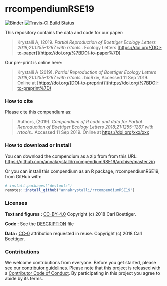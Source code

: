 
<!-- README.md is generated from README.Rmd. Please edit that file -->

# rrcompendiumRSE19

[![Binder](https://mybinder.org/badge_logo.svg)](https://mybinder.org/v2/gh/annakrystalli/rrcompendiumRSE19/master?urlpath=rstudio)
[![Travis-CI Build
Status](https://travis-ci.org/annakrystalli/rrcompendiumRSE19.svg?branch=master)](https://travis-ci.org/annakrystalli/rrcompendiumRSE19)

This repository contains the data and code for our paper:

> Krystalli A, (2019. *Partial Reproduction of Boettiger Ecology Letters
> 2018;21:1255–1267 with rrtools.*. Ecology Letters
> [https://doi.org/{DOI-to-paper}](https://doi.org/%7BDOI-to-paper%7D)

Our pre-print is online here:

> Krystalli A (2019). *Partial Reproduction of Boettiger Ecology Letters
> 2018;21:1255–1267 with rrtools.*. bioRxiv, Accessed 11 Sep 2019.
> Online at
> [https://doi.org/{DOI-to-preprint}](https://doi.org/%7BDOI-to-preprint%7D)

### How to cite

Please cite this compendium as:

> Authors, (2019). *Compendium of R code and data for Partial
> Reproduction of Boettiger Ecology Letters 2018;21:1255–1267 with
> rrtools.*. Accessed 11 Sep 2019. Online at <https://doi.org/xxx/xxx>

### How to download or install

You can download the compendium as a zip from from this URL:
<https://github.com/annakrystalli/rrcompendiumRSE19/archive/master.zip>

Or you can install this compendium as an R package, rrcompendiumRSE19,
from GitHub with:

``` r
# install.packages("devtools")
remotes::install_github("annakrystalli/rrcompendiumRSE19")
```

### Licenses

**Text and figures :**
[CC-BY-4.0](http://creativecommons.org/licenses/by/4.0/) Copyright (c)
2018 Carl Boettiger.

**Code :** See the [DESCRIPTION](DESCRIPTION) file

**Data :** [CC-0](http://creativecommons.org/publicdomain/zero/1.0/)
attribution requested in reuse. Copyright (c) 2018 Carl Boettiger.

### Contributions

We welcome contributions from everyone. Before you get started, please
see our [contributor guidelines](CONTRIBUTING.md). Please note that this
project is released with a [Contributor Code of Conduct](CONDUCT.md). By
participating in this project you agree to abide by its terms.
